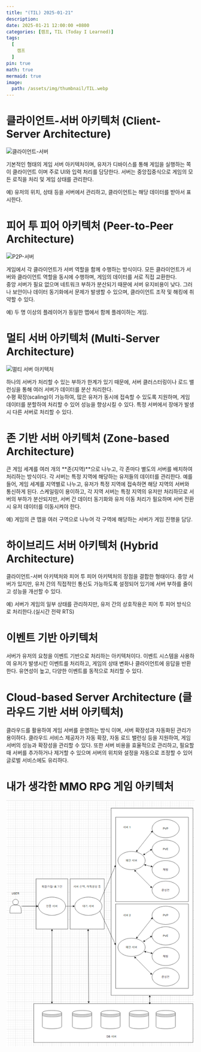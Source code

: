```yaml
---
title: "(TIL) 2025-01-21"
description: 
date: 2025-01-21 12:00:00 +0800
categories: [캠프, TIL (Today I Learned)]
tags:
  [
    캠프
  ]
pin: true
math: true
mermaid: true
image:
  path: /assets/img/thumbnail/TIL.webp
---
```


# 클라이언트-서버 아키텍처 (Client-Server Architecture)

![클라이언트-서버](https://hanamon.kr/wp-content/uploads/2021/09/client-server-architecture.png)

기본적인 형태의 게임 서버 아키텍처이며, 유저가 디바이스를 통해 게임을 실행하는 쪽이 클라이언트 이며 주로 UI와 입력 처리를 담당한다. 서버는 중앙집중식으로 게임의 모든 로직을 처리 및 게임 상태를 관리한다.  

예) 유저의 위치, 상태 등을 서버에서 관리하고, 클라이언트는 해당 데이터를 받아서 표시한다.

# 피어 투 피어 아키텍처 (Peer-to-Peer Architecture)

![P2P-서버](https://mblogthumb-phinf.pstatic.net/MjAyMDA5MThfMjAy/MDAxNjAwNDAwNTIyMDUz.6LxSQSCxv4qI0aV5ufnzo9Ujyrsq4-nRNRDqeQCMH2cg.738M1B6snnsuIjJgEVo2SK5vqgltCnOArZTv_HikgKcg.PNG.pcmola/%ED%94%BC%ED%88%AC%ED%94%BC.png?type=w800)

게임에서 각 클라이언트가 서버 역할을 함께 수행하는 방식이다. 모든 클라이언트가 서버와 클라이언트 역할을 동시에 수행하며, 게임의 데이터를 서로 직접 교환한다.  
중앙 서버가 필요 없으며 네트워크 부하가 분산되기 때문에 서버 유지비용이 낮다. 그러나 보안이나 데이터 동기화에서 문제가 발생할 수 있으며, 클라이언트 조작 및 해킹에 취약할 수 있다.

예) 두 명 이상의 플레이어가 동일한 맵에서 함께 플레이하는 게임.

# 멀티 서버 아키텍처 (Multi-Server Architecture) 

![멀티 서버 아키텍처](https://www.iwinv.kr/upload/TinyMCE/source/%ED%99%98%EC%98%81%ED%99%98/137a47d9eb74e83ef30deafd19bb0617.png)

하나의 서버가 처리할 수 있는 부하가 한계가 있기 때문에, 서버 클러스터링이나 로드 밸런싱을 통해 여러 서버가 데이터를 분산 처리한다.  
수평 확장(scaling)이 가능하여, 많은 유저가 동시에 접속할 수 있도록 지원하며, 게임 데이터를 분할하여 처리할 수 있어 성능을 향상시킬 수 있다.
특정 서버에서 장애가 발생 시 다른 서버로 처리할 수 있다.

# 존 기반 서버 아키텍처 (Zone-based Architecture)

큰 게임 세계를 여러 개의 **존(지역)**으로 나누고, 각 존마다 별도의 서버를 배치하여 처리하는 방식이다. 각 서버는 특정 지역에 해당하는 유저들의 데이터를 관리한다. 예를 들어, 게임 세계를 지역별로 나누고, 유저가 특정 지역에 접속하면 해당 지역의 서버와 통신하게 된다.
스케일링이 용이하고, 각 지역 서버는 특정 지역의 유저만 처리하므로 서버의 부하가 분산되지만, 서버 간 데이터 동기화와 유저 이동 처리가 필요하며 서버 전환 시 유저 데이터를 이동시켜야 한다.

예) 게임의 큰 맵을 여러 구역으로 나누어 각 구역에 해당하는 서버가 게임 진행을 담당.

# 하이브리드 서버 아키텍처 (Hybrid Architecture)

클라이언트-서버 아키텍처와 피어 투 피어 아키텍처의 장점을 결합한 형태이다. 중앙 서버가 있지만, 유저 간의 직접적인 통신도 가능하도록 설정되어 있기에 서버 부하를 줄이고 성능을 개선할 수 있다.

예) 서버가 게임의 일부 상태를 관리하지만, 유저 간의 상호작용은 피어 투 피어 방식으로 처리한다.(실시간 전략 RTS)

# 이벤트 기반 아키텍처

서버가 유저의 요청을 이벤트 기반으로 처리하는 아키텍처이다. 이벤트 시스템을 사용하여 유저가 발생시킨 이벤트를 처리하고, 게임의 상태 변화나 클라이언트에 응답을 반환한다. 유연성이 높고, 다양한 이벤트를 동적으로 처리할 수 있다. 

# Cloud-based Server Architecture (클라우드 기반 서버 아키텍처)

클라우드를 활용하여 게임 서버를 운영하는 방식 이며, 서버 확장성과 자동화된 관리가 용이하다. 클라우드 서비스 제공자가 자동 확장, 자동 로드 밸런싱 등을 지원하여, 게임 서버의 성능과 확장성을 관리할 수 있다. 또한 서버 비용을 효율적으로 관리하고, 필요할 때 서버를 추가하거나 제거할 수 있으며 서버의 위치와 설정을 자동으로 조정할 수 있어 글로벌 서비스에도 유리하다.


# 내가 생각한 MMO RPG 게임 아키텍처 

![게임실행](/assets/img/TIL/250121/001.png)